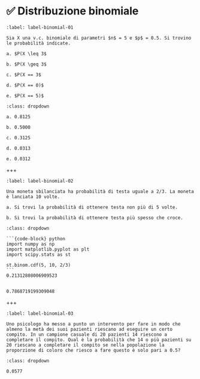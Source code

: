 # ✅ Distribuzione binomiale

```{exercise}
:label: label-binomial-01

Sia X una v.c. binomiale di parametri $n$ = 5 e $p$ = 0.5. Si trovino le probabilità indicate.

a. $P(X \leq 3$

b. $P(X \geq 3$

c. $P(X == 3$

d. $P(X == 0)$

e. $P(X == 5)$
```

````{solution} label-binomial-01
:class: dropdown

a. 0.8125 

b. 0.5000 

c. 0.3125 

d. 0.0313 

e. 0.0312

````

+++

```{exercise}
:label: label-binomial-02

Una moneta sbilanciata ha probabilità di testa uguale a 2/3. La moneta è lanciata 10 volte. 

a. Si trovi la probabilità di ottenere testa non più di 5 volte.

b. Si trovi la probabilità di ottenere testa più spesso che croce.
```

````{solution} label-binomial-02
:class: dropdown

```{code-block} python
import numpy as np
import matplotlib.pyplot as plt
import scipy.stats as st

st.binom.cdf(5, 10, 2/3)
```
0.21312808006909523


0.7868719199309048
````

+++

```{exercise}
:label: label-binomial-03

Uno psicologo ha messo a punto un intervento per fare in modo che almeno la metà dei suoi pazienti riescano ad eseguire un certo compito. In un campione casuale di 20 pazienti 14 riescono a completare il compito. Qual è la probabilità che 14 o più pazienti su 20 riescano a completare il compito se nella popolazione la proporzione di coloro che riesco a fare questo è solo pari a 0.5?
```

````{solution} label-binomial-03
:class: dropdown

0.0577
````
